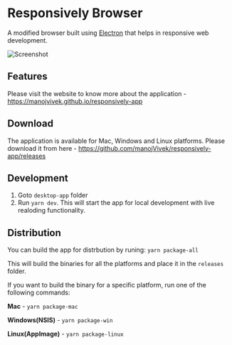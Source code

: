 # Responsively Browser

A modified browser built using [Electron](https://www.electronjs.org/) that helps in responsive web development. 

![Screenshot](https://manojvivek.github.io/responsively-app/assets/img/screenshot.png)

## Features
Please visit the website to know more about the application - https://manojvivek.github.io/responsively-app

## Download
The application is available for Mac, Windows and Linux platforms. Please download it from here - https://github.com/manojVivek/responsively-app/releases


## Development
1. Goto `desktop-app` folder
2. Run `yarn dev`. This will start the app for local development with live realoding functionality.

## Distribution
You can build the app for distrbution by runing:
```yarn package-all```

This will build the binaries for all the platforms and place it in the `releases` folder.

If you want to build the binary for a specific platform, run one of the following commands:

**Mac** - ```yarn package-mac```

**Windows(NSIS)** - ```yarn package-win```

**Linux(AppImage)** - ```yarn package-linux```
